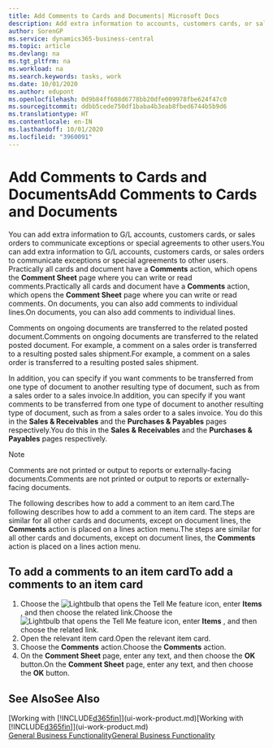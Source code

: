 ```yaml
---
title: Add Comments to Cards and Documents| Microsoft Docs
description: Add extra information to accounts, customers cards, or sales orders to communicate agreements, such as a special price or delivery method, to other users.
author: SorenGP
ms.service: dynamics365-business-central
ms.topic: article
ms.devlang: na
ms.tgt_pltfrm: na
ms.workload: na
ms.search.keywords: tasks, work
ms.date: 10/01/2020
ms.author: edupont
ms.openlocfilehash: 0d9b84ff608d6778bb20dfe009978fbe624f47c0
ms.sourcegitcommit: ddbb5cede750df1baba4b3eab8fbed6744b5b9d6
ms.translationtype: HT
ms.contentlocale: en-IN
ms.lasthandoff: 10/01/2020
ms.locfileid: "3960091"
---
```

# <a name="add-comments-to-cards-and-documents"></a><span data-ttu-id="605f7-103">Add Comments to Cards and Documents</span><span class="sxs-lookup"><span data-stu-id="605f7-103">Add Comments to Cards and Documents</span></span>
<span data-ttu-id="605f7-104">You can add extra information to G/L accounts, customers cards, or sales orders to communicate exceptions or special agreements to other users.</span><span class="sxs-lookup"><span data-stu-id="605f7-104">You can add extra information to G/L accounts, customers cards, or sales orders to communicate exceptions or special agreements to other users.</span></span>
<span data-ttu-id="605f7-105">Practically all cards and document have a **Comments** action, which opens the **Comment Sheet** page where you can write or read comments.</span><span class="sxs-lookup"><span data-stu-id="605f7-105">Practically all cards and document have a **Comments** action, which opens the **Comment Sheet** page where you can write or read comments.</span></span> <span data-ttu-id="605f7-106">On documents, you can also add comments to individual lines.</span><span class="sxs-lookup"><span data-stu-id="605f7-106">On documents, you can also add comments to individual lines.</span></span>

<span data-ttu-id="605f7-107">Comments on ongoing documents are transferred to the related posted document.</span><span class="sxs-lookup"><span data-stu-id="605f7-107">Comments on ongoing documents are transferred to the related posted document.</span></span> <span data-ttu-id="605f7-108">For example, a comment on a sales order is transferred to a resulting posted sales shipment.</span><span class="sxs-lookup"><span data-stu-id="605f7-108">For example, a comment on a sales order is transferred to a resulting posted sales shipment.</span></span>

<span data-ttu-id="605f7-109">In addition, you can specify if you want comments to be transferred from one type of document to another resulting type of document, such as from a sales order to a sales invoice.</span><span class="sxs-lookup"><span data-stu-id="605f7-109">In addition, you can specify if you want comments to be transferred from one type of document to another resulting type of document, such as from a sales order to a sales invoice.</span></span> <span data-ttu-id="605f7-110">You do this in the **Sales & Receivables** and the **Purchases & Payables** pages respectively.</span><span class="sxs-lookup"><span data-stu-id="605f7-110">You do this in the **Sales & Receivables** and the **Purchases & Payables** pages respectively.</span></span>

> [!NOTE]
> <span data-ttu-id="605f7-111">Comments are not printed or output to reports or externally-facing documents.</span><span class="sxs-lookup"><span data-stu-id="605f7-111">Comments are not printed or output to reports or externally-facing documents.</span></span>

<span data-ttu-id="605f7-112">The following describes how to add a comment to an item card.</span><span class="sxs-lookup"><span data-stu-id="605f7-112">The following describes how to add a comment to an item card.</span></span> <span data-ttu-id="605f7-113">The steps are similar for all other cards and documents, except on document lines, the **Comments** action is placed on a lines action menu.</span><span class="sxs-lookup"><span data-stu-id="605f7-113">The steps are similar for all other cards and documents, except on document lines, the **Comments** action is placed on a lines action menu.</span></span>

## <a name="to-add-a-comments-to-an-item-card"></a><span data-ttu-id="605f7-114">To add a comments to an item card</span><span class="sxs-lookup"><span data-stu-id="605f7-114">To add a comments to an item card</span></span>
1. <span data-ttu-id="605f7-115">Choose the ![Lightbulb that opens the Tell Me feature](media/ui-search/search_small.png "Tell me what you want to do") icon, enter **Items** , and then choose the related link.</span><span class="sxs-lookup"><span data-stu-id="605f7-115">Choose the ![Lightbulb that opens the Tell Me feature](media/ui-search/search_small.png "Tell me what you want to do") icon, enter **Items** , and then choose the related link.</span></span>
2. <span data-ttu-id="605f7-116">Open the relevant item card.</span><span class="sxs-lookup"><span data-stu-id="605f7-116">Open the relevant item card.</span></span>
3. <span data-ttu-id="605f7-117">Choose the **Comments** action.</span><span class="sxs-lookup"><span data-stu-id="605f7-117">Choose the **Comments** action.</span></span>
4. <span data-ttu-id="605f7-118">On the **Comment Sheet** page, enter any text, and then choose the **OK** button.</span><span class="sxs-lookup"><span data-stu-id="605f7-118">On the **Comment Sheet** page, enter any text, and then choose the **OK** button.</span></span>

## <a name="see-also"></a><span data-ttu-id="605f7-119">See Also</span><span class="sxs-lookup"><span data-stu-id="605f7-119">See Also</span></span>
<span data-ttu-id="605f7-120">[Working with [!INCLUDE[d365fin](includes/d365fin_md.md)]](ui-work-product.md)</span><span class="sxs-lookup"><span data-stu-id="605f7-120">[Working with [!INCLUDE[d365fin](includes/d365fin_md.md)]](ui-work-product.md)</span></span>  
[<span data-ttu-id="605f7-121">General Business Functionality</span><span class="sxs-lookup"><span data-stu-id="605f7-121">General Business Functionality</span></span>](ui-across-business-areas.md)

